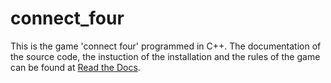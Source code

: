 # connect_four

This is the game 'connect four' programmed in C++.
The documentation of the source code, the instuction of the installation and the rules of the game
can be found at [Read the Docs](https://connect-four.readthedocs.io/en/latest/index.html).
